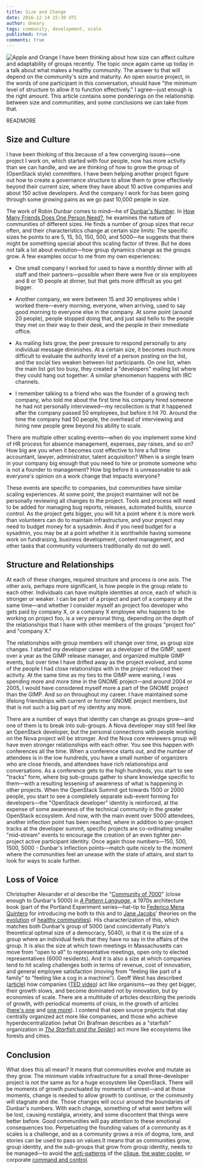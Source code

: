 ```yaml
---
title: Size and Change
date: 2016-12-14 15:30 UTC
author: dneary
tags: community, development, scale
published: true
comments: true
---
```

![Apple and Orange](blog/Apple_and_Orange.jpg) I have been thinking about how size can affect culture and adaptability of groups recently. The topic once again came up today in a talk about what makes a healthy community. The answer to that will depend on the community's size and maturity. An open source project, in the words of one participant in this conversation, should have "the minimum level of structure to allow it to function effectively." I agree&mdash;just enough is the right amount. This article contains some ponderings on the relationship between size and communities, and some conclusions we can take from that.

READMORE

## Size and Culture

I have been thinking of this because of a few converging issues&mdash;one project I work on, which started with four people, now has more activity than we can handle, and we are thinking of how to grow the group of (OpenStack style) committers. I have been helping another project figure out how to create a governance structure to allow them to grow
effectively beyond their current size, where they have about 10 active companies and about 150 active developers. And the company I work for has been going through some growing pains as we go past 10,000 people in size.

The work of Robin Dunbar comes to mind&mdash;he of [Dunbar's Number](https://en.wikipedia.org/wiki/Dunbar's_number). In [How Many Friends Does One Person Need?](http://www.hup.harvard.edu/catalog.php?isbn=9780674057166), he examines the nature of communities of different sizes. He finds a number of group sizes that
recur often, and their characteristics change at certain size limits: The specific sizes he points to are 5, 15, 50, 150, 500, and 5000&mdash;he
suggests that there might be something special about this scaling factor
of three.  But he does not talk a lot about evolution&mdash;how group dynamics
change as the groups grow. A few examples occur to me from my own
experiences:

* One small company I worked for used to have a monthly dinner with
all staff and their partners&mdash;possible when there were five or six employees
and 8 or 10 people at dinner, but that gets more difficult as you get
bigger.

* Another company, we were between 15 and 30 employees while I
worked there&mdash;every morning, everyone, when arriving, used to say good
morning to everyone else in the company. At some point (around 20
people), people stopped doing that, and just said hello to the people
they met on their way to their desk, and the people in their immediate
office.

* As mailing lists grow, the peer pressure to respond personally to
any individual message diminishes. At a certain size, it becomes much
more difficult to evaluate the authority level of a person posting on
the list, and the social ties weaken between list participants. On one
list, when the main list got too busy, they created a "developers"
mailing list where they could hang out together. A similar phenomenon
happens with IRC channels.

* I remember talking to a friend who was the founder of a growing
tech company, who told me about the first time his company hired someone
he had not personally interviewed&mdash;my recollection is that it happened
after the company passed 50 employees, but before it hit 70. Around the
time the company had 50 people, the overhead of interviewing and hiring
new people grew beyond his ability to scale.

There are multiple other scaling events&mdash;when do you implement some
kind of HR process for absence management, expenses, pay raises, and so
on? How big are you when it becomes cost effective to hire a full time
accountant, lawyer, administrator, talent acquisition? When is a single
team in your company big enough that you need to hire or promote someone
who is not a founder to management? How big before it is unreasonable to
ask everyone's opinion on a work change that impacts everyone?

These events are specific to companies, but communities have similar
scaling experiences. At some point, the project maintainer will not be
personally reviewing all changes to the project. Tools and process will
need to be added for managing bug reports, releases, automated builds,
source control. As the project gets bigger, you will hit a point where
it is more work than volunteers can do to maintain infrastructure, and
your project may need to budget money for a sysadmin. And if you need
budget for a sysadmin, you may be at a point whether it is worthwhile
having someone work on fundraising, business development, content
management, and other tasks that community volunteers traditionally do
not do well.

## Structure and Relationships

At each of these changes, required structure and process is one axis.
The other axis, perhaps more significant, is how people in the group
relate to each other. Individuals can have multiple identities at once,
each of which is stronger or weaker. I can be part of a project and part
of a company at the same time&mdash;and whether I consider myself an project
foo developer who gets paid by company X, or a company X employee who
happens to be working on project foo, is a very personal thing,
depending on the depth of the relationships that I have with other
members of the groups "project foo" and "company X."

The relationships with group members will change over time, as group
size changes. I started my developer career as a developer of the GIMP,
spent over a year as the GIMP release manager, and organized multiple
GIMP events, but over time I have drifted away as the project evolved,
and some of the people I had close relationships with in the project
reduced their activity. At the same time as my ties to the GIMP were
waning, I was spending more and more time in the GNOME project&mdash;and
around 2004 or 2005, I would have considered myself more a part of the
GNOME project than the GIMP. And so on throughout my career. I have
maintained some lifelong friendships with current or former GNOME
project members, but that is not such a big part of my identity any more.

There are a number of ways that identity can change as groups grow&mdash;and
one of them is to break into sub-groups. A Nova developer may still feel
like an OpenStack developer, but the personal connections with people
working on the Nova project will be stronger. And the Nova core
reviewers group will have even stronger relationships with each other.
You see this happen with conferences all the time. When a conference
starts out, and the number of attendees is in the low hundreds, you have
a small number of organizers who are close friends, and attendees have
rich relationships and conversations. As a conference gets to the high
hundreds, you start to see "tracks" form, where big sub-groups gather to
share knowledge specific to them&mdash;with a resulting lessening of
awareness of what is happening in other projects. When the OpenStack
Summit got towards 1500 or 2000 people, you start to see a completely
separate sub-event forming for developers&mdash;the "OpenStack developer"
identity is reinforced, at the expense of some awareness of the
technical community in the greater OpenStack ecosystem. And now, with
the main event over 5000 attendees, another inflection point has been
reached, where in addition to per-project tracks at the developer
summit, specific projects are co-ordinating smaller "mid-stream" events
to encourage the creation of an even tighter per-project active
participant identity. Once again those numbers&mdash;150, 500, 1500, 5000 -
Dunbar's inflection points&mdash;match quite nicely to the moment where the
communities feel an unease with the state of attairs, and start to look
for ways to scale further.

## Loss of Voice

Christopher Alexander *et al* describe the "[Community
of 7000](http://www.iwritewordsgood.com/apl/patterns/apl012.htm)" (close enough to Dunbar's 5000) in [*A
Pattern Language*](https://www.amazon.com/Pattern-Language-Buildings-Construction-Environmental/dp/0195019199), a 1970s architecture book (part of the Portland
Experiment series&mdash;hat-tip to [Federico Mena
Quintero](https://people.gnome.org/~federico/news.html) for introducing me both to this and to [Jane Jacobs](https://en.wikipedia.org/wiki/Jane_Jacobs)'
theories on the [evolution](https://en.wikipedia.org/wiki/The_Death_and_Life_of_Great_American_Cities)
of [healthy communities](http://www.goodreads.com/book/show/85398.The_Economy_of_Cities)). His characterization of this, which matches both Dunbar's
group of 5000 (and coincidentally Plato's theoretical optimal size of a
democracy, 5040), is that it is the size of a group where an individual
feels that they have no say in the affairs of the group. It is also the
size at which town meetings in Massachusetts can move from "open to all"
to representative meetings, open only to elected representatives (6000
residents). And it is also a size at which companies tend to hit scaling
challenges both in terms of revenue, cost of innovation, and general
employee satisfaction (moving from "feeling like part of a family" to
"feeling like a cog in a machine"). Geoff West has described ([article](http://www.nytimes.com/2010/12/19/magazine/19Urban_West-t.html))  how
companies ([TED video](https://www.ted.com/talks/geoffrey_west_the_surprising_math_of_cities_and_corporations)) act like organisms&mdash;as they get bigger, their
growth slows, and become dominated not by innovation, but by economies
of scale. There are a multitude of articles describing the periods of
growth, with periodical moments of crisis, in the growth of articles ([here's
one](https://hbr.org/1983/05/the-five-stages-of-small-business-growth) and [one more](https://hbr.org/1998/05/evolution-and-revolution-as-organizations-grow)). I contend that open source projects that stay centrally
organized act more like companies, and those who achieve
hyperdecentralization (what Ori Brafman describes as a "starfish"
organization in [*The Starfish and the Spider*](https://www.amazon.com/The-Starfish-Spider-Unstoppable-Organizations/dp/1591841836)) act more like ecosystems like forests and
cities.

## Conclusion

What does this all mean? It means that communities evolve and mutate as
they grow. The minimum viable infrastructure for a small three-developer
project is not the same as for a huge ecosystem like OpenStack. There
will be moments of growth punctuated by moments of unrest&mdash;and at those
moments, change is needed to allow growth to continue, or the community
will stagnate and die. Those changes will occur around the boundaries of
Dunbar's numbers. With each change, something of what went before will
be lost, causing nostalgia, anxiety, and some discontent that things
were better before. Good communities will pay attention to these
emotional consequences too. Perpetuating the founding values of a
community as it scales is a challenge, and as a community grows a mix of
dogma, lore, and stories can be used to pass on values.It means that as
communities grow, group identity, and the sub-groups that grow from
group identity, needs to be managed&mdash;to avoid the [anti-patterns](http://communitymgt.wikia.com/wiki/Category:Anti-patterns)
of the [clique](http://communitymgt.wikia.com/wiki/Nepotism), [the water cooler](http://communitymgt.wikia.com/wiki/Water_cooler), or corporate [command and control](http://communitymgt.wikia.com/wiki/Command_and_Control).
